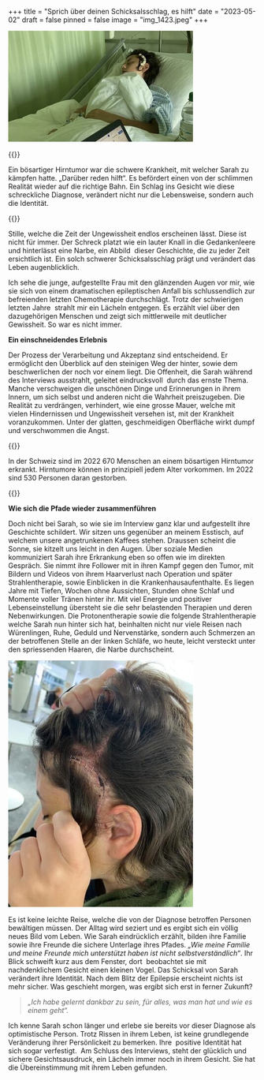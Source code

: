 +++
title = "Sprich über deinen Schicksalsschlag, es hilft"
date = "2023-05-02"
draft = false
pinned = false
image = "img_1423.jpeg"
+++
 

![Sarah am Tag nach ihrer ersten Operation](img_1420.jpeg)

{{<lead>}}

Ein bösartiger Hirntumor war die schwere Krankheit, mit welcher Sarah zu kämpfen hatte. „Darüber reden hilft“. Es befördert einen von der schlimmen Realität wieder auf die richtige Bahn. Ein Schlag ins Gesicht wie diese schreckliche Diagnose, verändert nicht nur die Lebensweise, sondern auch die Identität.

{{</lead>}}

Stille, welche die Zeit der Ungewissheit endlos erscheinen lässt. Diese ist nicht für immer. Der Schreck platzt wie ein lauter Knall in die Gedankenleere und hinterlässt eine Narbe, ein Abbild  dieser Geschichte, die zu jeder Zeit ersichtlich ist. Ein solch schwerer Schicksalsschlag prägt und verändert das Leben augenblicklich. 

Ich sehe die junge, aufgestellte Frau mit den glänzenden Augen vor mir, wie sie sich von einem dramatischen epileptischen Anfall bis schlussendlich zur befreienden letzten Chemotherapie durchschlägt. Trotz der schwierigen letzten Jahre  strahlt mir ein Lächeln entgegen. Es erzählt viel über den dazugehörigen Menschen und zeigt sich mittlerweile mit deutlicher Gewissheit. So war es nicht immer. 

**Ein einschneidendes Erlebnis**

Der Prozess der Verarbeitung und Akzeptanz sind entscheidend. Er ermöglicht den Überblick auf den steinigen Weg der hinter, sowie dem beschwerlichen der noch vor einem liegt. Die Offenheit, die Sarah während des Interviews ausstrahlt, geleitet eindrucksvoll  durch das ernste Thema. Manche verschweigen die unschönen Dinge und Erinnerungen in ihrem Innern, um sich selbst und anderen nicht die Wahrheit preiszugeben. Die Realität zu verdrängen, verhindert, wie eine grosse Mauer, welche mit vielen Hindernissen und Ungewissheit versehen ist, mit der Krankheit voranzukommen. Unter der glatten, geschmeidigen Oberfläche wirkt dumpf und verschwommen die Angst. 

{{<box>}}

In der Schweiz sind im 2022 670 Menschen an einem bösartigen Hirntumor erkrankt. Hirntumore können in prinzipiell jedem Alter vorkommen. Im 2022 sind 530 Personen daran gestorben.

{{</box>}} 

**Wie sich die Pfade wieder zusammenführen**

Doch nicht bei Sarah, so wie sie im Interview ganz klar und aufgestellt ihre Geschichte schildert. Wir sitzen uns gegenüber an meinem Esstisch, auf welchem unsere angetrunkenen Kaffees stehen. Draussen scheint die Sonne, sie kitzelt uns leicht in den Augen. Über soziale Medien kommuniziert Sarah ihre Erkrankung eben so offen wie im direkten Gespräch. Sie nimmt ihre Follower mit in ihren Kampf gegen den Tumor, mit Bildern und Videos von ihrem Haarverlust nach Operation und später Strahlentherapie, sowie Einblicken in die Krankenhausaufenthalte. Es liegen Jahre mit Tiefen, Wochen ohne Aussichten, Stunden ohne Schlaf und Momente voller Tränen hinter ihr. Mit viel Energie und positiver Lebenseinstellung übersteht sie die sehr belastenden Therapien und deren Nebenwirkungen. Die Protonentherapie sowie die folgende Strahlentherapie welche Sarah nun hinter sich hat, beinhalten nicht nur viele Reisen nach Würenlingen, Ruhe, Geduld und Nervenstärke, sondern auch Schmerzen an der betroffenen Stelle an der linken Schläfe, wo heute, leicht versteckt unter den spriessenden Haaren, die Narbe durchscheint. 

![Die Narbe von der Entfernung des Tumors ](img_1424.jpeg)

Es ist keine leichte Reise, welche die von der Diagnose betroffen Personen bewältigen müssen. Der Alltag wird seziert und es ergibt sich ein völlig neues Bild vom Leben. Wie Sarah eindrücklich erzählt, bilden ihre Familie sowie ihre Freunde die sichere Unterlage ihres Pfades. *„Wie meine Familie und meine Freunde mich unterstützt haben ist nicht selbstverständlich“*. Ihr Blick schweift kurz aus dem Fenster, dort  beobachtet sie mit nachdenklichem Gesicht einen kleinen Vogel. Das Schicksal von Sarah verändert ihre Identität. Nach dem Blitz der Epilepsie erscheint nichts ist mehr sicher. Was geschieht morgen, was ergibt sich erst in ferner Zukunft? 

> *„Ich habe gelernt dankbar zu sein, für alles, was man hat und wie es einem geht“.*

Ich kenne Sarah schon länger und erlebe sie bereits vor dieser Diagnose als optimistische Person. Trotz Rissen in ihrem Leben, ist keine grundlegende Veränderung ihrer Persönlickeit zu bemerken. Ihre  positive Identität hat sich sogar verfestigt.  Am Schluss des Interviews, steht der glücklich und sichere Gesichtsausdruck, ein Lächeln immer noch in ihrem Gesicht. Sie hat die Übereinstimmung mit ihrem Leben gefunden.